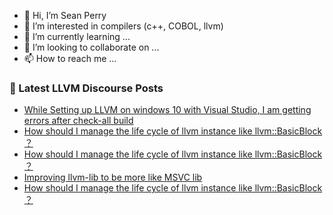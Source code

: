 - 👋 Hi, I’m Sean Perry
- 👀 I’m interested in compilers (c++, COBOL, llvm)
- 🌱 I’m currently learning ...
- 💞️ I’m looking to collaborate on ...
- 📫 How to reach me ...

<!---
s66perry/s66perry is a ✨ special ✨ repository because its `README.md` (this file) appears on your GitHub profile.
You can click the Preview link to take a look at your changes.
--->
### 📕 Latest LLVM Discourse Posts

<!-- DISCOURSE-LLVM:START -->
- [While Setting up LLVM on windows 10 with Visual Studio, I am getting errors after check-all build](https://discourse.llvm.org/t/while-setting-up-llvm-on-windows-10-with-visual-studio-i-am-getting-errors-after-check-all-build/62407#post_2)
- [How should I manage the life cycle of llvm instance like llvm::BasicBlock ？](https://discourse.llvm.org/t/how-should-i-manage-the-life-cycle-of-llvm-instance-like-llvm-basicblock/62436#post_3)
- [How should I manage the life cycle of llvm instance like llvm::BasicBlock ？](https://discourse.llvm.org/t/how-should-i-manage-the-life-cycle-of-llvm-instance-like-llvm-basicblock/62436#post_2)
- [Improving llvm-lib to be more like MSVC lib](https://discourse.llvm.org/t/improving-llvm-lib-to-be-more-like-msvc-lib/62435#post_3)
- [How should I manage the life cycle of llvm instance like llvm::BasicBlock ？](https://discourse.llvm.org/t/how-should-i-manage-the-life-cycle-of-llvm-instance-like-llvm-basicblock/62436#post_1)
<!-- DISCOURSE-LLVM:END -->
